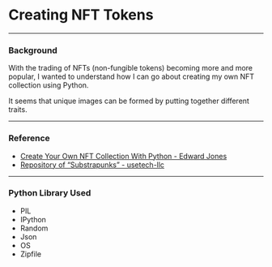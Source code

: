 # Creating NFT Tokens

---

### Background
With the trading of NFTs (non-fungible tokens) becoming more and more popular, I wanted to understand how I can go about creating my own NFT collection using Python.

It seems that unique images can be formed by putting together different traits. 

---

### Reference
- [Create Your Own NFT Collection With Python - Edward Jones](https://betterprogramming.pub/create-your-own-nft-collection-with-python-82af40abf99f)
- [Repository of “Substrapunks” - usetech-llc](https://github.com/usetech-llc/substrapunks/archive/refs/heads/master.zip)

---

### Python Library Used
* PIL
* IPython
* Random
* Json
* OS
* Zipfile